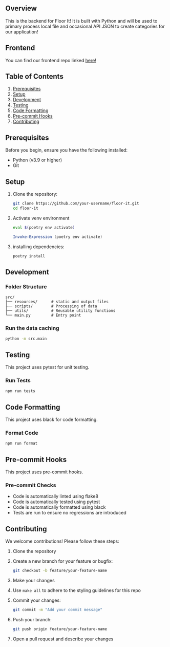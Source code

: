 ## Overview

This is the backend for Floor It! It is built with Python and will be used to primary process local file and occasional
API JSON  to create categories for our application!


## Frontend

You can find our frontend repo linked [here!](https://github.com/apnguyen1/react-floor-it)

## Table of Contents

1. [Prerequisites](#prerequisites)
2. [Setup](#setup)
3. [Development](#development)
4. [Testing](#testing)
5. [Code Formatting](#code-formatting)
6. [Pre-commit Hooks](#pre-commit-hooks)
7. [Contributing](#contributing)

## Prerequisites

Before you begin, ensure you have the following installed:

- Python (v3.9 or higher)
- Git

## Setup

1. Clone the repository:

   ```bash
   git clone https://github.com/your-username/floor-it.git
   cd floor-it
   ```

2. Activate venv environment

   ```bash
   eval $(poetry env activate)
   ```
   ```powershell
   Invoke-Expression (poetry env activate)
   ```

3. installing dependencies:
   ```bash
   poetry install
   ```

## Development

### Folder Structure

```
src/
├── resources/      # static and output files
├── scripts/        # Processing of data
├── utils/          # Reusable utility functions
└── main.py         # Entry point
```

### Run the data caching

```bash
python -m src.main
```

## Testing

This project uses pytest for unit testing.

### Run Tests

```bash
npm run tests
```

## Code Formatting

This project uses black for code formatting.

### Format Code

```bash
npm run format
```

## Pre-commit Hooks

This project uses pre-commit hooks.

### Pre-commit Checks

- Code is automatically linted using flake8
- Code is automatically tested using pytest
- Code is automatically formatted using black
- Tests are run to ensure no regressions are introduced

## Contributing

We welcome contributions! Please follow these steps:

1. Clone the repository
2. Create a new branch for your feature or bugfix:

   ```bash
   git checkout -b feature/your-feature-name
   ```
3. Make your changes

4. Use `make all` to adhere to the styling guidelines for this repo

5. Commit your changes:

   ```bash
   git commit -m "Add your commit message"
   ```

6. Push your branch:

   ```bash
   git push origin feature/your-feature-name
   ```
7. Open a pull request and describe your changes
